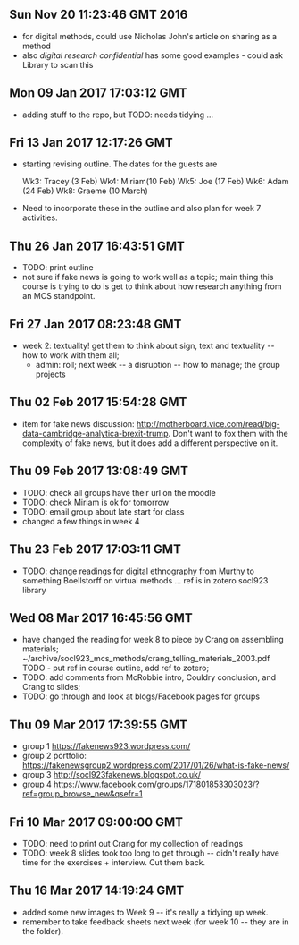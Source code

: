 
## Sun Nov 20 11:23:46 GMT 2016

- for digital methods, could use Nicholas John's article on sharing as a method
- also  _digital research confidential_ has some good examples - could ask Library to scan this


## Mon 09 Jan 2017 17:03:12 GMT
- adding stuff to the repo, but TODO: needs tidying ... 

## Fri 13 Jan 2017 12:17:26 GMT
- starting revising outline. The dates for the guests are
    
    Wk3: Tracey (3 Feb)
    Wk4: Miriam(10 Feb)
    Wk5: Joe (17 Feb)
    Wk6: Adam (24 Feb)
    Wk8: Graeme (10 March)
- Need to incorporate these in the outline and also plan for week 7 activities. 

## Thu 26 Jan 2017 16:43:51 GMT
- TODO: print outline
- not sure if fake news is going to work well as a topic; main thing this course is trying to do is get to think about how research anything from an MCS standpoint. 

## Fri 27 Jan 2017 08:23:48 GMT
- week 2: textuality! get them to think about sign, text and textuality -- how to work with them all;  
    - admin: roll; next week -- a disruption -- how to manage; the group projects 

## Thu 02 Feb 2017 15:54:28 GMT
- item for fake news discussion: http://motherboard.vice.com/read/big-data-cambridge-analytica-brexit-trump. Don't want to fox them with the complexity of fake news, but it does add a different perspective on it.  

## Thu 09 Feb 2017 13:08:49 GMT
- TODO: check all groups have their url on the moodle
- TODO: check Miriam is ok for tomorrow
- TODO: email group about late start for class
- changed a few things in week 4

## Thu 23 Feb 2017 17:03:11 GMT
- TODO: change readings for digital ethnography from Murthy to something Boellstorff on virtual methods ... ref is in zotero socl923 library  

## Wed 08 Mar 2017 16:45:56 GMT
- have changed the reading for week 8 to piece by Crang on assembling materials;  ~/archive/socl923_mcs_methods/crang_telling_materials_2003.pdf TODO - put ref in course outline, add ref to zotero; 
- TODO: add comments from McRobbie intro, Couldry conclusion, and Crang to slides; 
- TODO: go through and look at blogs/Facebook pages for groups

## Thu 09 Mar 2017 17:39:55 GMT
- group 1 https://fakenews923.wordpress.com/
- group 2 portfolio: https://fakenewsgroup2.wordpress.com/2017/01/26/what-is-fake-news/
- group 3 http://socl923fakenews.blogspot.co.uk/ 
- group 4 https://www.facebook.com/groups/171801853303023/?ref=group_browse_new&qsefr=1 

## Fri 10 Mar 2017 09:00:00 GMT
- TODO: need to print out Crang for my collection of readings 
- TODO: week 8 slides took too long to get through -- didn't really have time for the exercises + interview. Cut them back. 

## Thu 16 Mar 2017 14:19:24 GMT
- added some new images to Week 9 -- it's really a tidying up week.  
- remember to take feedback sheets next week (for week 10 -- they are in the folder). 

